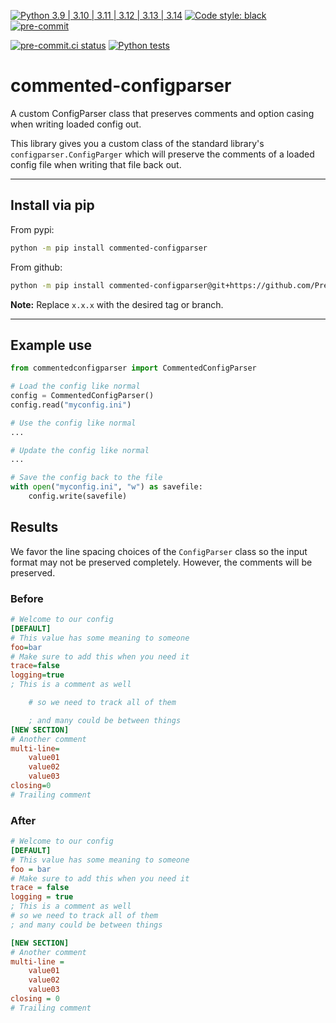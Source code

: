 [![Python 3.9 | 3.10 | 3.11 | 3.12 | 3.13 | 3.14](https://img.shields.io/badge/Python-3.9%20%7C%203.10%20%7C%203.11%20%7C%203.12%20%7C%203.13%20%7C%203.14-blue)](https://www.python.org/downloads)
[![Code style: black](https://img.shields.io/badge/code%20style-black-000000.svg)](https://github.com/psf/black)
[![pre-commit](https://img.shields.io/badge/pre--commit-enabled-brightgreen?logo=pre-commit&logoColor=white)](https://github.com/pre-commit/pre-commit)

[![pre-commit.ci status](https://results.pre-commit.ci/badge/github/Preocts/commented-configparser/main.svg)](https://results.pre-commit.ci/latest/github/Preocts/commented-configparser/main)
[![Python tests](https://github.com/Preocts/commented-configparser/actions/workflows/python-tests.yml/badge.svg?branch=main)](https://github.com/Preocts/commented-configparser/actions/workflows/python-tests.yml)

# commented-configparser

A custom ConfigParser class that preserves comments and option casing when writing loaded config out.

This library gives you a custom class of the standard library's `configparser.ConfigParger` which will preserve the comments of a loaded config file when writing that file back out.

---

## Install via pip

From pypi:

```bash
python -m pip install commented-configparser
```

From github:

```bash
python -m pip install commented-configparser@git+https://github.com/Preocts/commented-configparser@x.x.x
```

**Note:** Replace `x.x.x` with the desired tag or branch.

---

## Example use

```py
from commentedconfigparser import CommentedConfigParser

# Load the config like normal
config = CommentedConfigParser()
config.read("myconfig.ini")

# Use the config like normal
...

# Update the config like normal
...

# Save the config back to the file
with open("myconfig.ini", "w") as savefile:
    config.write(savefile)
```

## Results

We favor the line spacing choices of the `ConfigParser` class so the input format may not be preserved completely. However, the comments will be preserved.

### Before

```ini
# Welcome to our config
[DEFAULT]
# This value has some meaning to someone
foo=bar
# Make sure to add this when you need it
trace=false
logging=true
; This is a comment as well

    # so we need to track all of them

	; and many could be between things
[NEW SECTION]
# Another comment
multi-line=
	value01
	value02
	value03
closing=0
# Trailing comment

```

### After

```ini
# Welcome to our config
[DEFAULT]
# This value has some meaning to someone
foo = bar
# Make sure to add this when you need it
trace = false
logging = true
; This is a comment as well
# so we need to track all of them
; and many could be between things

[NEW SECTION]
# Another comment
multi-line =
	value01
	value02
	value03
closing = 0
# Trailing comment

```
